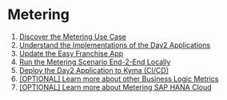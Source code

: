 # Metering 

1. [Discover the Metering Use Case](discover-metering-usecase/README.md)
1. [Understand the Implementations of the Day2 Applications](understand-day2-microservices/README.md)  
1. [Update the Easy Franchise App](update-easyfranchise/README.md)
1. [Run the Metering Scenario End-2-End Locally](run-apps-locally/README.md)  
1. [Deploy the Day2 Application to Kyma (CI/CD)](deloy/README.md)
1. [[OPTIONAL] Learn more about other Business Logic Metrics](learn-other-metrics/README.md)
1. [[OPTIONAL] Learn more about Metering SAP HANA Cloud](learn-hana-metering/README.md)
    



